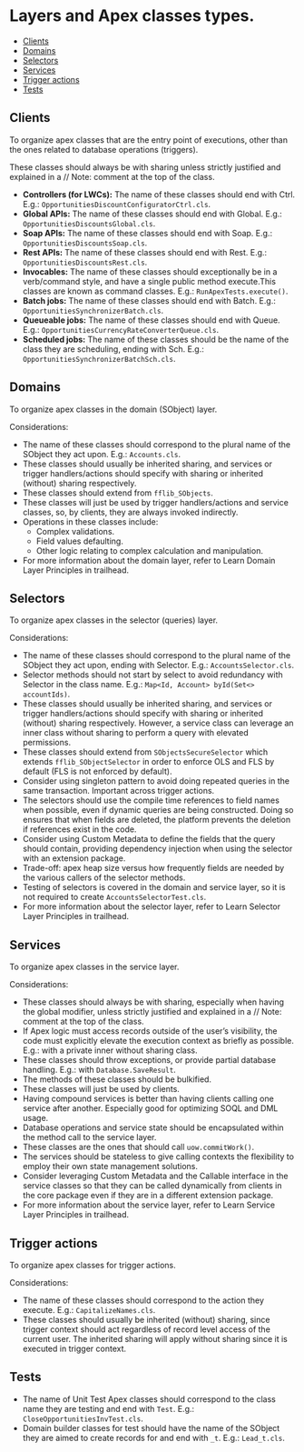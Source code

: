 # Layers and Apex classes types.

- [Clients](#clients)
- [Domains](#domains)
- [Selectors](#selectors)
- [Services](#services)
- [Trigger actions](#trigger-actions)
- [Tests](#tests)

## Clients

To organize apex classes that are the entry point of executions, other than the ones related to database operations (triggers).

These classes should always be with sharing unless strictly justified and explained in a // Note: comment at the top of the class.

- **Controllers (for LWCs):** The name of these classes should end with Ctrl. E.g.: `OpportunitiesDiscountConfiguratorCtrl.cls`.
- **Global APIs:** The name of these classes should end with Global. E.g.: `OpportunitiesDiscountsGlobal.cls`.
- **Soap APIs:** The name of these classes should end with Soap. E.g.: `OpportunitiesDiscountsSoap.cls`.
- **Rest APIs:** The name of these classes should end with Rest. E.g.: `OpportunitiesDiscountsRest.cls`.
- **Invocables:** The name of these classes should exceptionally be in a verb/command style, and have a single public method execute.This classes are known as command classes. E.g.: `RunApexTests.execute()`.
- **Batch jobs:** The name of these classes should end with Batch. E.g.: `OpportunitiesSynchronizerBatch.cls`.
- **Queueable jobs:** The name of these classes should end with Queue. E.g.: `OpportunitiesCurrencyRateConverterQueue.cls`.
- **Scheduled jobs:** The name of these classes should be the name of the class they are scheduling, ending with Sch. E.g.: `OpportunitiesSynchronizerBatchSch.cls`.

## Domains

To organize apex classes in the domain (SObject) layer.

Considerations:

- The name of these classes should correspond to the plural name of the SObject they act upon. E.g.: `Accounts.cls`.
- These classes should usually be inherited sharing, and services or trigger handlers/actions should specify with sharing or inherited (without) sharing respectively.
- These classes should extend from `fflib_SObjects`.
- These classes will just be used by trigger handlers/actions and service classes, so, by clients, they are always invoked indirectly.
- Operations in these classes include:
    - Complex validations.
    - Field values defaulting.
    - Other logic relating to complex calculation and manipulation.
- For more information about the domain layer, refer to Learn Domain Layer Principles in trailhead.

## Selectors

To organize apex classes in the selector (queries) layer.

Considerations:

- The name of these classes should correspond to the plural name of the SObject they act upon, ending with Selector. E.g.: `AccountsSelector.cls`.
- Selector methods should not start by select to avoid redundancy with Selector in the class name. E.g.: `Map<Id, Account> byId(Set<> accountIds)`.
- These classes should usually be inherited sharing, and services or trigger handlers/actions should specify with sharing or inherited (without) sharing respectively. However, a service class can leverage an inner class without sharing to perform a query with elevated permissions.
- These classes should extend from `SObjectsSecureSelector` which extends `fflib_SObjectSelector` in order to enforce OLS and FLS by default (FLS is not enforced by default).
- Consider using singleton pattern to avoid doing repeated queries in the same transaction. Important across trigger actions.
- The selectors should use the compile time references to field names when possible, even if dynamic queries are being constructed. Doing so ensures that when fields are deleted, the platform prevents the deletion if references exist in the code.
- Consider using Custom Metadata to define the fields that the query should contain, providing dependency injection when using the selector with an extension package.
- Trade-off: apex heap size versus how frequently fields are needed by the various callers of the selector methods.
- Testing of selectors is covered in the domain and service layer, so it is not required to create `AccountsSelectorTest.cls`.
- For more information about the selector layer, refer to Learn Selector Layer Principles in trailhead.

## Services

To organize apex classes in the service layer.

Considerations:

- These classes should always be with sharing, especially when having the global modifier, unless strictly justified and explained in a // Note: comment at the top of the class.
- If Apex logic must access records outside of the user’s visibility, the code must explicitly elevate the execution context as briefly as possible. E.g.: with a private inner without sharing class.
- These classes should throw exceptions, or provide partial database handling. E.g.: with `Database.SaveResult`.
- The methods of these classes should be bulkified.
- These classes will just be used by clients.
- Having compound services is better than having clients calling one service after another. Especially good for optimizing SOQL and DML usage.
- Database operations and service state should be encapsulated within the method call to the service layer.
- These classes are the ones that should call `uow.commitWork()`.
- The services should be stateless to give calling contexts the flexibility to employ their own state management solutions.
- Consider leveraging Custom Metadata and the Callable interface in the service classes so that they can be called dynamically from clients in the core package even if they are in a different extension package.
- For more information about the service layer, refer to Learn Service Layer Principles in trailhead.

## Trigger actions
To organize apex classes for trigger actions.

Considerations:

- The name of these classes should correspond to the action they execute. E.g.: `CapitalizeNames.cls`.
- These classes should usually be inherited (without) sharing, since trigger context should act regardless of record level access of the current user. The inherited sharing will apply without sharing since it is executed in trigger context.

## Tests

- The name of Unit Test Apex classes should correspond to the class name they are testing and end with `Test`. E.g.: `CloseOpportunitiesInvTest.cls`.
- Domain builder classes for test should have the name of the SObject they are aimed to create records for and end with `_t`. E.g.: `Lead_t.cls`.